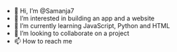 - 👋 Hi, I’m @Samanja7
- 👀 I’m interested in building an app and a website
- 🌱 I’m currently learning JavaScript, Python and HTML
- 💞️ I’m looking to collaborate on a project
- 📫 How to reach me 

<!---
Samanja7/Samanja7 is a ✨ special ✨ repository because its `README.md` (this file) appears on your GitHub profile.
You can click the Preview link to take a look at your changes.
--->
